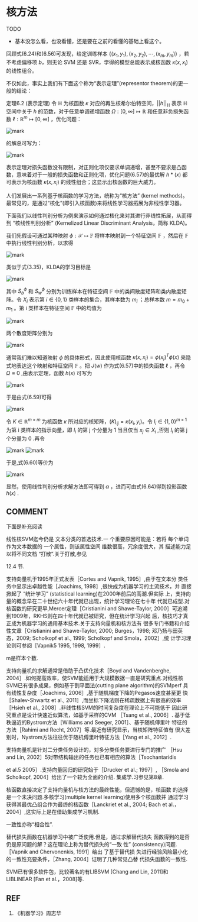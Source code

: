 
# 核方法

TODO

- 基本没怎么看，也没看懂，还是要在之前的看懂的基础上看这个。



回顾式(6.24)和(6.56)可发现，给定训练样本 $\{(x_1,y_1),(x_2,y_2),\cdots ,(x_m,y_m)\}$ ，若不考虑偏移项 $b$，则无论 SVM 还是 SVR，学得的模型总能表示成核函数 $\kappa(x,x_i)$ 的线性组合。

不仅如此，事实上我们有下面这个称为“表示定理”(representor theorem)的更一般的结论：

定理6.2 (表示定理) 令 $\mathbb{H}$ 为核函数 $\kappa$ 对应的再生核希尔伯特空间，$||h||_{\mathbb{H}}$  表示 $\mathbb{H}$ 空间中关于 $h$ 的范数，对于任意单调递増函数 $\Omega:[0,\infty]\mapsto \mathbb{R}$ 和任意非负损失函数 $\ell:\mathbb{R}^m\mapsto [0,\infty]$ ，优化问题：

![mark](http://pacdb2bfr.bkt.clouddn.com/blog/image/180627/j0LCLC265G.png?imageslim)

的解总可写为：

![mark](http://pacdb2bfr.bkt.clouddn.com/blog/image/180627/AfLc9C1lkK.png?imageslim)

表示定理对损失函数没有限制，对正则化项仅要求单调递增，甚至不要求是凸函数，意味着对于一般的损失函数和正则化项，优化问题(6.57)的最优解 $h*(x)$ 都可表示为核函数 $\kappa(x,x_i)$ 的线性组合；这显示出核函数的巨大威力。


人们发展出一系列基于核函数的学习方法，统称为“核方法” (kernel methods)。最常见的，是通过“核化”(即引入核函数)来将线性学习器拓展为非线性学习器。

下面我们以线性判别分析为例来演示如何通过核化来对其进行非线性拓展，从而得到 “核线性判别分析” (Kernelized Linear Discriminant Analysis，简称 KLDA)。

我们先假设可通过某种映射 $\phi:\mathcal{X}\mapsto \mathbb{F}$ 将样本映射到一个特征空间 $\mathbb{F}$ ，然后在 $\mathbb{F}$ 中执行线性判别分析，以求得

![mark](http://pacdb2bfr.bkt.clouddn.com/blog/image/180627/Eg8mm7CHA0.png?imageslim)

类似于式(3.35)，KLDA的学习目标是

![mark](http://pacdb2bfr.bkt.clouddn.com/blog/image/180627/2ElGGj6m5j.png?imageslim)



其中 $S_b^\phi$ 和 $S_w^\phi$ 分别为训练样本在特征空间 $\mathbb{F}$ 中的类间散度矩阵和类内散度矩阵。令 $X_i$ 表示第 $i\in \{0,1\}$ 类样本的集合，其样本数为 $m_i$ ；总样本数 $m=m_0+m_1$ 。第 i 类样本在特征空间 $\mathbb{F}$ 中的均值为

![mark](http://pacdb2bfr.bkt.clouddn.com/blog/image/180627/DfdJE1Dh6l.png?imageslim)

两个散度矩阵分别为

![mark](http://pacdb2bfr.bkt.clouddn.com/blog/image/180627/6mG6Fdamj5.png?imageslim)


通常我们难以知道映射 $\phi$ 的具体形式，因此使用核函数 $\kappa(x,x_i)=\phi(x_i)^T\phi(x)$ 来隐式地表达这个映射和特征空间 $\mathbb{F}$ 。把 $J(w)$ 作为式(6.57)中的损失函数 $\ell$ ，再令 $\Omega \equiv 0$ ,由表示定理，函数 $h(x)$ 可写为

![mark](http://pacdb2bfr.bkt.clouddn.com/blog/image/180627/h4C92LGjJ5.png?imageslim)


于是由式(6.59)可得

![mark](http://pacdb2bfr.bkt.clouddn.com/blog/image/180627/JaGHefGl9H.png?imageslim)

令 $K\in\mathbb{R}^{m\times m}$ 为核函数 $\kappa$ 所对应的核矩阵，$(K)_{ij}=\kappa(x_i,y_i)$。令 $l_i\in \{1,0\}^{m\times 1}$ 为第 i 类样本的指示向量，即 $l_i$ 的第 j 个分量为 1 当且仅当 $x_j\in X_i$ ,否则 $l_i$ 的第 j 个分量为 0 .再令

![mark](http://pacdb2bfr.bkt.clouddn.com/blog/image/180628/ifjk1m0jB9.png?imageslim)
![mark](http://pacdb2bfr.bkt.clouddn.com/blog/image/180628/gDFc9elLdl.png?imageslim)

于是,式(6.60)等价为

![mark](http://pacdb2bfr.bkt.clouddn.com/blog/image/180628/6J8f0aiGCE.png?imageslim)

显然，使用线性判别分析求解方法即可得到 $\alpha$ ，进而可由式(6.64)得到投影函数 $h(x)$ .




















## COMMENT

下面是补充阅读


线性核SVM迄今仍是 文本分类的首选技术.一 个重要原因可能是：若将 每个单词作为文本数据的 一个属性，则该属性空间 维数很高，冗余度很大，其 描述能力足以将不同文档 “打散”.关于打散,参见

12.4 节.


支持向量机于1995年正式发表［Cortes and Vapnik, 1995］,由于在文本分 类任务中显示出卓越性能［Joachims, 1998］,很快成为机器学习的主流技术，并 直接掀起了 “统计学习” (statistical learning)在2000年前后的高潮.但实际 上，支持向量的概念早在二十世纪六十年代就已出现，统计学习理论在七十年 代就已成型.对核函数的研究更早,Mercer定理［Cristianini and Shawe-Taylor, 2000］可追溯到1909年，RKHS则在四十年代就已被研究，但在统计学习兴起 后，核技巧才真正成为机器学习的通用基本技术.关于支持向量机和核方法有 很多专门书籍和介绍性文章［Cristianini and Shawe-Taylor, 2000; Burges，1998; 邓乃扬与田英态，2009; Scholkopf et al., 1999; Scholkopf and Smola，2002］,统 计学习理论则可参阅［Vapnik5 1995, 1998, 1999］.

m是样本个数.


支持向量机的求解通常是借助于凸优化技术［Boyd and Vandenberghe, 2004］.如何提高效率，使SVM能适用于大规模数据一直是研究重点.对线性核 SVM已有很多成果，例如基于割平面法(cutting plane algorithm)的SVMperf 具有线性复杂度［Joachims, 2006］,基于随机梯度下降的Pegasos速度甚至更 快［Shalev-Shwartz et al., 2011］,而坐标下降法则在稀疏数据上有很高的效率 ［Hsieh et al., 2008］.非线性核SVM的时间复杂度在理论上不可能低于 因此研究重点是设计快速近似算法，如基于采样的CVM ［Tsang et al., 2006］. 基于低秩逼近的Bystrom方法［Williams and Seeger, 2001］、基于随机傅里叶 特征的方法［Rahimi and Recht, 2007］等.最近有研究显示，当核矩阵特征值有 很大差别时，Nystrom方法往往优于随机傅里叶特征方法［Yang et al., 2012］.

支持向量机是针对二分类任务设计的，对多分类任务要进行专门的推广 ［Hsu and Lin, 2002］5对带结构输出的任务也已有相应的算法［Tsochantaridis

et al.5 2005］.支持向量回归的研究始于［Drucker et al.; 1997］, ［Smola and Scholkopf, 2004］给出了一个较为全面的介绍.
集成学.习参见第8章.


核函数直接决定了支持向量机与核方法的最终性能，但遗憾的是，核函数 的选择是一个未决问题.多核学习(multiple kernel learning)使用多个核函数并 通过学习获得其最优凸组合作为最终的核函数［Lanckriet et al., 2004; Bach et al.，2004］,这实际上是在借助集成学习机制.

一致性亦称“相合性”.


替代损失函数在机器学习中被广泛使用.但是，通过求解替代损失 函数得到的是否仍是原问题的解？这在理论上称为替代损失的“一致 性” (consistency)问题.［Vapnik and Chervonenkis, 1991］给出 了基于替代损 失进行经验风险最小化的一致性充要条件，［Zhang, 2004］证明了几种常见凸替 代损失函数的一致性.

SVM已有很多软件包，比较著名的有LIBSVM [Chang and Lin, 2011]和 LIBLINEAR [Fan et al.，2008]等.





## REF

1. 《机器学习》周志华
